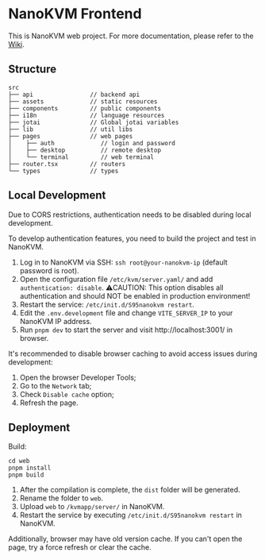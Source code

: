 # NanoKVM Frontend

This is NanoKVM web project. For more documentation, please refer to the [Wiki](https://wiki.sipeed.com/nanokvm).

## Structure

```shell
src
├── api                // backend api
├── assets             // static resources
├── components         // public components
├── i18n               // language resources
├── jotai              // Global jotai variables
├── lib                // util libs
├── pages              // web pages
│    ├── auth             // login and password
│    ├── desktop          // remote desktop
│    └── terminal         // web terminal
├── router.tsx         // routers
└── types              // types
```

## Local Development

Due to CORS restrictions, authentication needs to be disabled during local development.

To develop authentication features, you need to build the project and test in NanoKVM.

1. Log in to NanoKVM via SSH: `ssh root@your-nanokvm-ip` (default password is root).
2. Open the configuration file `/etc/kvm/server.yaml/` and add `authentication: disable`. ⚠️CAUTION: This option disables all authentication and should NOT be enabled in production environment!
3. Restart the service: `/etc/init.d/S95nanokvm restart`.
4. Edit the `.env.development` file and change `VITE_SERVER_IP` to your NanoKVM IP address.
5. Run `pnpm dev` to start the server and visit http://localhost:3001/ in browser.


It's recommended to disable browser caching to avoid access issues during development:

1. Open the browser Developer Tools;
2. Go to the `Network` tab;
3. Check `Disable cache` option;
4. Refresh the page.

## Deployment

Build:

```shell
cd web
pnpm install
pnpm build
```

1. After the compilation is complete, the `dist` folder will be generated.
2. Rename the folder to `web`.
3. Upload `web` to `/kvmapp/server/` in NanoKVM.
4. Restart the service by executing `/etc/init.d/S95nanokvm restart` in NanoKVM.

Additionally, browser may have old version cache. If you can't open the page, try a force refresh or clear the cache.

